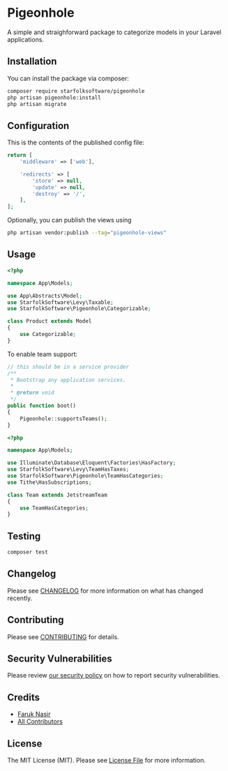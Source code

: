 # Pigeonhole

A simple and straighforward package to categorize models in your Laravel applications.

## Installation

You can install the package via composer:

```bash
composer require starfolksoftware/pigeonhole
php artisan pigeonhole:install
php artisan migrate
```

## Configuration

This is the contents of the published config file:

```php
return [
    'middleware' => ['web'],

    'redirects' => [
        'store' => null,
        'update' => null,
        'destroy' => '/',
    ],
];
```

Optionally, you can publish the views using

```bash
php artisan vendor:publish --tag="pigeonhole-views"
```

## Usage

```php
<?php

namespace App\Models;

use App\Abstracts\Model;
use StarfolkSoftware\Levy\Taxable;
use StarfolkSoftware\Pigeonhole\Categorizable;

class Product extends Model
{
    use Categorizable;
}

```

To enable team support:

```php
// this should be in a service provider
/**
 * Bootstrap any application services.
 *
 * @return void
 */
public function boot()
{
    Pigeonhole::supportsTeams();
}
```

```php
<?php

namespace App\Models;

use Illuminate\Database\Eloquent\Factories\HasFactory;
use StarfolkSoftware\Levy\TeamHasTaxes;
use StarfolkSoftware\Pigeonhole\TeamHasCategories;
use Tithe\HasSubscriptions;

class Team extends JetstreamTeam
{
    use TeamHasCategories;
}
```

## Testing

```bash
composer test
```

## Changelog

Please see [CHANGELOG](CHANGELOG.md) for more information on what has changed recently.

## Contributing

Please see [CONTRIBUTING](https://github.com/spatie/.github/blob/main/CONTRIBUTING.md) for details.

## Security Vulnerabilities

Please review [our security policy](../../security/policy) on how to report security vulnerabilities.

## Credits

- [Faruk Nasir](https://github.com/frknasir)
- [All Contributors](../../contributors)

## License

The MIT License (MIT). Please see [License File](LICENSE.md) for more information.
